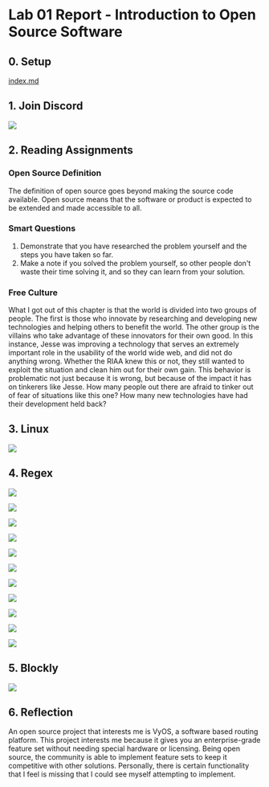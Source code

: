 # Lab 01 Report - Introduction to Open Source Software

## 0. Setup
[index.md](../../index.md)

## 1. Join Discord
![](../../images/lab1-discord.png)

## 2. Reading Assignments
### Open Source Definition
The definition of open source goes beyond making the source code available. Open source means that the software or product is expected to be extended and made accessible to all.

### Smart Questions
1. Demonstrate that you have researched the problem yourself and the steps you have taken so far.
2. Make a note if you solved the problem yourself, so other people don't waste their time solving it, and so they can learn from your solution.

### Free Culture
What I got out of this chapter is that the world is divided into two groups of people. The first is those who innovate by researching and developing new technologies and helping others to benefit the world. The other group is the villains who take advantage of these innovators for their own good. In this instance, Jesse was improving a technology that serves an extremely important role in the usability of the world wide web, and did not do anything wrong. Whether the RIAA knew this or not, they still wanted to exploit the situation and clean him out for their own gain. This behavior is problematic not just because it is wrong, but because of the impact it has on tinkerers like Jesse. How many people out there are afraid to tinker out of fear of situations like this one? How many new technologies have had their development held back?

## 3. Linux
![](../../images/lab1-tree.png)

## 4. Regex
![](../../images/lab1-regex1-1.png)

![](../../images/lab1-regex1-2.png)

![](../../images/lab1-regex1-3.png)

![](../../images/lab1-regex1-4.png)

![](../../images/lab1-regex1-5.png)

![](../../images/lab1-regex1-6.png)

![](../../images/lab1-regex1-7.png)

![](../../images/lab1-regex2-1.png)

![](../../images/lab1-regex2-2.png)

![](../../images/lab1-regex2-3.png)

![](../../images/lab1-regex2-4.png)

## 5. Blockly
![](../../images/lab1-blockly.png)

## 6. Reflection
An open source project that interests me is VyOS, a software based routing platform. This project interests me because it gives you an enterprise-grade feature set without needing special hardware or licensing. Being open source, the community is able to implement feature sets to keep it competitive with other solutions. Personally, there is certain functionality that I feel is missing that I could see myself attempting to implement.